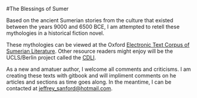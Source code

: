 #The Blessings of Sumer

Based on the ancient Sumerian stories from the culture that existed 
between the years 9000 and 6500 BCE, I am attempted to retell these 
mythologies in a historical fiction novel.

These mythologies can be viewed at the Oxford <a 
href="http://etcsl.orinst.ox.ac.uk/">Electronic Text Corpus 
of Sumerian Literature</a>.  Other resource readers might enjoy will be 
the UCLS/Berlin project called the <a 
href="http://cdli.ucla.edu/">CDLI</a>.  

As a new and amatuer author, I welcome all comments and criticisms.  I 
am creating these texts with gitbook and will impliment comments on he 
articles and sections as time goes along.  In the meantime, I can be 
contacted at <a 
href="mailto:jeffrey_sanford@hotmail.com">jeffrey_sanford@hotmail.com</a>.
